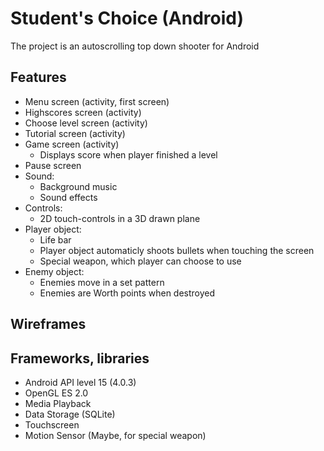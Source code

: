 Student's Choice (Android)
==========================

The project is an autoscrolling top down shooter for Android

Features
--------

* Menu screen (activity, first screen)
* Highscores screen (activity)
* Choose level screen (activity)
* Tutorial screen (activity)
* Game screen (activity)
    * Displays score when player finished a level
* Pause screen
* Sound:
    * Background music
    * Sound effects
* Controls:
    * 2D touch-controls in a 3D drawn plane 
* Player object:
    * Life bar
    * Player object automaticly shoots bullets when touching the screen
    * Special weapon, which player can choose to use
* Enemy object:
    * Enemies move in a set pattern
    * Enemies are Worth points when destroyed

Wireframes
----------

Frameworks, libraries
---------------------

* Android API level 15 (4.0.3)
* OpenGL ES 2.0
* Media Playback
* Data Storage (SQLite)
* Touchscreen
* Motion Sensor (Maybe, for special weapon)

